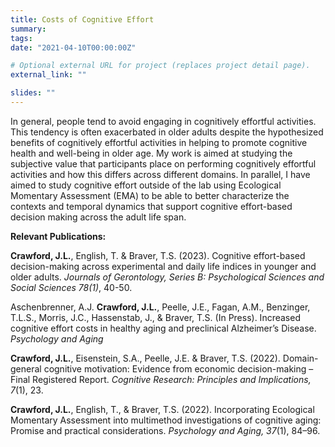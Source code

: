 ```yaml
---
title: Costs of Cognitive Effort
summary: 
tags:
date: "2021-04-10T00:00:00Z"

# Optional external URL for project (replaces project detail page).
external_link: ""

slides: ""
---
```


In general, people tend to avoid engaging in cognitively effortful activities. This tendency is often exacerbated in older adults despite the hypothesized benefits of cognitively effortful activities in helping to promote cognitive health and well-being in older age. My work is aimed at studying the subjective value that participants place on performing cognitively effortful activities and how this differs across different domains. In parallel, I have aimed to study cognitive effort outside of the lab using Ecological Momentary Assessment (EMA) to be able to better characterize the contexts and temporal dynamics that support cognitive effort-based decision making across the adult life span.

**Relevant Publications:**

**Crawford, J.L.**, English, T. & Braver, T.S. (2023). Cognitive effort-based decision-making across experimental and daily life indices in younger and older adults. *Journals of Gerontology, Series B: Psychological Sciences and Social Sciences 78(1)*, 40-50.

Aschenbrenner, A.J. **Crawford, J.L.**, Peelle, J.E., Fagan, A.M., Benzinger, T.L.S., Morris, J.C., Hassenstab, J., & Braver, T.S. (In Press). Increased cognitive effort costs in healthy aging and preclinical Alzheimer’s Disease. *Psychology and Aging*

**Crawford, J.L.**, Eisenstein, S.A., Peelle, J.E. & Braver, T.S. (2022). Domain-general cognitive motivation:
Evidence from economic decision-making – Final Registered Report. *Cognitive Research: Principles and Implications, 7*(1), 23.

**Crawford, J.L.**, English, T., & Braver, T.S. (2022). Incorporating Ecological Momentary Assessment into multimethod investigations of cognitive aging: Promise and practical considerations. *Psychology and Aging, 37*(1), 84–96.
